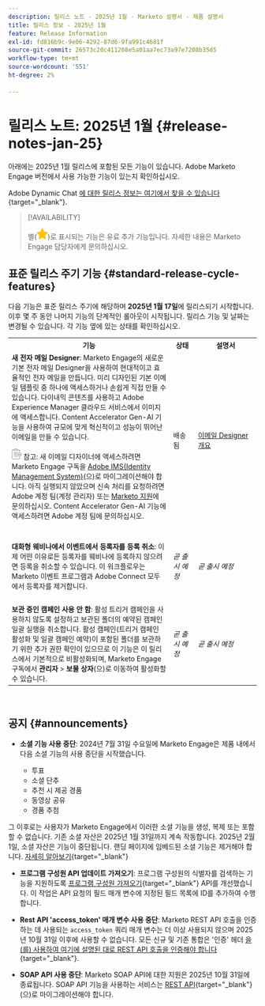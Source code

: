 ```yaml
---
description: 릴리스 노트 - 2025년 1월 - Marketo 설명서 - 제품 설명서
title: 릴리스 정보 - 2025년 1월
feature: Release Information
exl-id: fd816b9c-9e06-4292-87d6-9fa991c4681f
source-git-commit: 26573c20c411208e5a01aa7ec73a97e7208b35d5
workflow-type: tm+mt
source-wordcount: '551'
ht-degree: 2%

---
```


# 릴리스 노트: 2025년 1월 {#release-notes-jan-25}

아래에는 2025년 1월 릴리스에 포함된 모든 기능이 있습니다. Adobe Marketo Engage 버전에서 사용 가능한 기능이 있는지 확인하십시오.

Adobe Dynamic Chat [에 대한 릴리스 정보는 여기에서 찾을 수 있습니다](/help/marketo/release-notes/dynamic-chat.md){target="_blank"}.

>[!AVAILABILITY]
>
>별(![별](assets/yellow-star.png))로 표시되는 기능은 유료 추가 기능입니다. 자세한 내용은 Marketo Engage 담당자에게 문의하십시오.

## 표준 릴리스 주기 기능 {#standard-release-cycle-features}

다음 기능은 표준 릴리스 주기에 해당하며 **2025년 1월 17일**&#x200B;에 릴리스되기 시작합니다. 이후 몇 주 동안 나머지 기능의 단계적인 롤아웃이 시작됩니다. 릴리스 기능 및 날짜는 변경될 수 있습니다. 각 기능 옆에 있는 상태를 확인하십시오.

<table style="table-layout:auto">
 <tbody>
  <tr>
   <th style="width:65%">기능</th>
   <th style="width:10%">상태</th>
   <th style="width:25%">설명서</th>
  </tr>
    <tr>
   <td><strong>새 전자 메일 Designer</strong>: Marketo Engage의 새로운 기본 전자 메일 Designer을 사용하여 현대적이고 효율적인 전자 메일을 만듭니다. 미리 디자인된 기본 이메일 템플릿 중 하나에 액세스하거나 손쉽게 직접 만들 수 있습니다. 다이내믹 콘텐츠를 사용하고 Adobe Experience Manager 클라우드 서비스에서 이미지에 액세스합니다. Content Accelerator Gen-AI 기능을 사용하여 규모에 맞게 혁신적이고 성능이 뛰어난 이메일을 만들 수 있습니다.
   <p><img src="assets/note-icon.png" alt="메모 아이콘"> 참고: 새 이메일 디자이너에 액세스하려면 Marketo Engage 구독을 <a href="https://experienceleague.adobe.com/ko/docs/marketo/using/product-docs/administration/marketo-with-adobe-identity/adobe-identity-management-overview">Adobe IMS(Identity Management System)</a>(으)로 마이그레이션해야 합니다. 아직 실행되지 않았으며 신속 처리를 요청하려면 Adobe 계정 팀(계정 관리자) 또는 <a href="https://nation.marketo.com/t5/support/ct-p/Support">Marketo 지원</a>에 문의하십시오. Content Accelerator Gen-AI 기능에 액세스하려면 Adobe 계정 팀에 문의하십시오.</td>
   <td>배송됨</td>
   <td><a href="/help/marketo/product-docs/email-marketing/email-designer/overview.md">이메일 Designer 개요</a></td>
  </tr>
  <tr>
   <td> </td>
   <td> </td>
   <td> </td>
  </tr>
  <tr>
   <td><strong>대화형 웨비나에서 이벤트에서 등록자를 등록 취소</strong>: 이제 어떤 이유로든 등록자를 웨비나에 등록하지 않으려면 등록을 취소할 수 있습니다. 이 워크플로우는 Marketo 이벤트 프로그램과 Adobe Connect 모두에서 등록자를 제거합니다.</td>
   <td><i>곧 출시 예정</i></td>
   <td><i>곧 출시 예정</i></td>
  </tr>
  <tr>
   <td> </td>
   <td> </td>
   <td> </td>
  </tr>
  <tr>
   <td><strong>보관 중인 캠페인 사용 안 함</strong>: 활성 트리거 캠페인을 사용하지 않도록 설정하고 보관된 폴더의 예약된 캠페인 일괄 실행을 취소합니다. 활성 캠페인(트리거 캠페인 활성화 및 일괄 캠페인 예약)이 포함된 폴더를 보관하기 위한 추가 권한 확인이 있으므로 이 기능은 이 릴리스에서 기본적으로 비활성화되며, Marketo Engage 구독에서 <b>관리자</b> &gt; <b>보물 상자</b>(으)로 이동하여 활성화할 수 있습니다.</td>
   <td><i>곧 출시 예정</i></td>
   <td><i>곧 출시 예정</i></td>
  </tr>
 </tbody>
</table>
<br/>

## 공지 {#announcements}

* **소셜 기능 사용 중단**: 2024년 7월 31일 수요일에 Marketo Engage은 제품 내에서 다음 소셜 기능의 사용 중단을 시작했습니다.

   * 투표
   * 소셜 단추
   * 추천 시 제공 경품
   * 동영상 공유
   * 경품 추첨

그 이후로는 사용자가 Marketo Engage에서 이러한 소셜 기능을 생성, 복제 또는 포함할 수 없습니다. 기존 소셜 자산은 2025년 1월 31일까지 계속 작동합니다. 2025년 2월 1일, 소셜 자산은 기능이 중단됩니다. 랜딩 페이지에 임베드된 소셜 기능은 제거해야 합니다. [자세히 알아보기](https://nation.marketo.com/t5/employee-blogs/marketo-engage-social-features-deprecation/ba-p/351977){target="_blank"}

* **프로그램 구성원 API 업데이트 가져오기**: 프로그램 구성원의 식별자를 검색하는 기능을 지원하도록 [프로그램 구성원 가져오기](https://experienceleague.adobe.com/ko/docs/marketo-developer/marketo/rest/lead-database/program-members#query){target="_blank"} API를 개선했습니다. 이 작업은 API 요청의 필드 매개 변수에 지정된 필드 목록에 ID를 추가하여 수행합니다.

* **Rest API &#39;access_token&#39; 매개 변수 사용 중단**: Marketo REST API 호출을 인증하는 데 사용되는 `access_token` 쿼리 매개 변수는 더 이상 사용되지 않으며 2025년 10월 31일 이후에 사용할 수 없습니다. 모든 신규 및 기존 통합은 &#39;인증&#39; 헤더 [을(를) 사용하여 여기에 설명된 대로 REST API 호출을 인증해야 합니다](https://experienceleague.adobe.com/ko/docs/marketo-developer/marketo/rest/authentication){target="_blank"}.

* **SOAP API 사용 중단**: Marketo SOAP API에 대한 지원은 2025년 10월 31일에 종료됩니다. SOAP API 기능을 사용하는 서비스는 [REST API](https://experienceleague.adobe.com/ko/docs/marketo-developer/marketo/rest/rest-api){target="_blank"}(으)로 마이그레이션해야 합니다.
